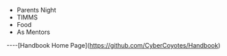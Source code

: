 -   Parents Night
-   TIMMS
-   Food
-   As Mentors

\-\-\--\[Handbook Home
Page\](<https://github.com/CyberCoyotes/Handbook>)
